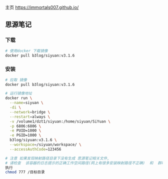 主页  https://immortals007.github.io/

## 思源笔记

### 下载

```bash
# 使用docker 下载镜像
docker pull b3log/siyuan:v3.1.6
```

### 安装

```bash
# 拉取 镜像
docker pull b3log/siyuan:v3.1.6

# 运行镜像地址
docker run \
  --name=siyuan \
  -di \
  --network=bridge \
  --restart=always \
  -v /volume1/dzt1/siyuan:/home/siyuan/SiYuan \
  -p 6806:6806 \
  -e PUID=1000 \
  -e PGID=1000 \
  b3log/siyuan:v3.1.6 \
  --workspace=/siyuan/workspace/ \
  --accessAuthCode=123456

# 注意 如果发现映射路径目录下没有生成 思源笔记相关文件, 
# 请检查  该容器的日志提示的正确工作空间路径(网上有很多安装映射路径不正确)  和  群晖的  目录权限授权
执行 
chmod 777 /目标目录
```

###
